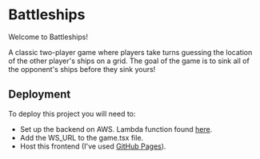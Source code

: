 # Battleships

Welcome to Battleships!

A classic two-player game where players take turns guessing the location of the other player's ships on a grid. The goal of the game is to sink all of the opponent's ships before they sink yours!

## Deployment

To deploy this project you will need to:

-   Set up the backend on AWS. Lambda function found [here](https://github.com/adamtommo/battleships-lambda).
-   Add the WS_URL to the game.tsx file.
-   Host this frontend (I've used [GitHub Pages](https://blog.logrocket.com/deploying-react-apps-github-pages/#how-to-deploy-a-react-application-to-github-pages)).
